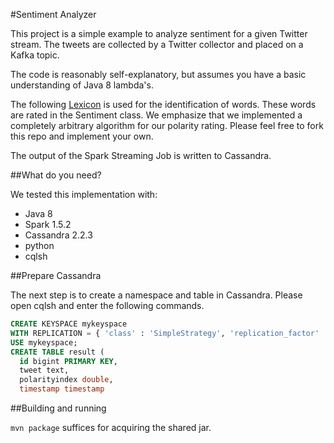 #Sentiment Analyzer

This project is a simple example to analyze sentiment for a given Twitter stream. The tweets are collected by a 
Twitter collector and placed on a Kafka topic.
 
The code is reasonably self-explanatory, but assumes you have a basic understanding of Java 8 lambda's. 

The following [Lexicon](http://mpqa.cs.pitt.edu/lexicons/subj_lexicon/) is used for the identification of words. 
These words are rated in the Sentiment class. We emphasize that we implemented a completely arbitrary algorithm for 
our polarity rating. Please feel free to fork this repo and implement your own.

The output of the Spark Streaming Job is written to Cassandra.

##What do you need?

We tested this implementation with:

* Java 8
* Spark 1.5.2
* Cassandra 2.2.3
* python
* cqlsh

##Prepare Cassandra

The next step is to create a namespace and table in Cassandra. Please open cqlsh and enter the following commands.

```sql
CREATE KEYSPACE mykeyspace
WITH REPLICATION = { 'class' : 'SimpleStrategy', 'replication_factor' : 1 };
USE mykeyspace;
CREATE TABLE result (
  id bigint PRIMARY KEY,
  tweet text,
  polarityindex double,
  timestamp timestamp
```

##Building and running

`mvn package` suffices for acquiring the shared jar.